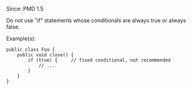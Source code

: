 Since: PMD 1.5

Do not use &quot;if&quot; statements whose conditionals are always true or always false.

Example(s):
```
public class Foo {
	public void close() {
		if (true) {		// fixed conditional, not recommended
			// ...
		}
	}
}
```
